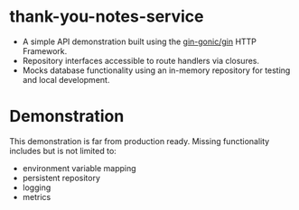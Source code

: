 # thank-you-notes-service
* A simple API demonstration built using the [gin-gonic/gin](https://github.com/gin-gonic/gin) HTTP Framework.
* Repository interfaces accessible to route handlers via closures.
* Mocks database functionality using an in-memory repository for testing and local development.

# Demonstration
This demonstration is far from production ready. Missing functionality includes but is not limited to:

* environment variable mapping
* persistent repository
* logging
* metrics
